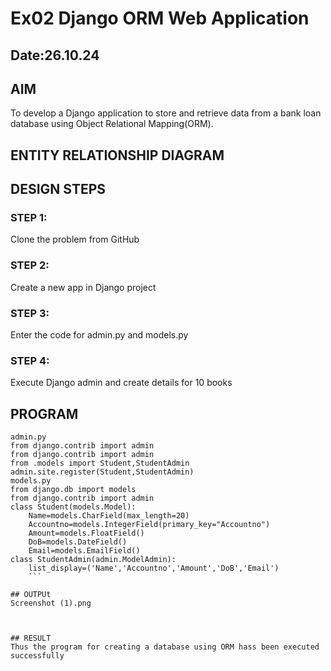 # Ex02 Django ORM Web Application
## Date:26.10.24 

## AIM
To develop a Django application to store and retrieve data from a bank loan database using Object Relational Mapping(ORM).

## ENTITY RELATIONSHIP DIAGRAM



## DESIGN STEPS

### STEP 1:
Clone the problem from GitHub

### STEP 2:
Create a new app in Django project

### STEP 3:
Enter the code for admin.py and models.py

### STEP 4:
Execute Django admin and create details for 10 books

## PROGRAM
```
admin.py
from django.contrib import admin
from django.contrib import admin
from .models import Student,StudentAdmin
admin.site.register(Student,StudentAdmin)
models.py
from django.db import models
from django.contrib import admin
class Student(models.Model):
	Name=models.CharField(max_length=20)
	Accountno=models.IntegerField(primary_key="Accountno")
	Amount=models.FloatField()
	DoB=models.DateField()
	Email=models.EmailField()
class StudentAdmin(admin.ModelAdmin):
	list_display=('Name','Accountno','Amount','DoB','Email')
    ```

## OUTPUt
Screenshot (1).png



## RESULT
Thus the program for creating a database using ORM hass been executed successfully
